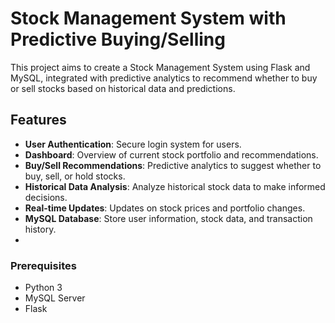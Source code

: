 # Stock Management System with Predictive Buying/Selling

This project aims to create a Stock Management System using Flask and MySQL, integrated with predictive analytics to recommend whether to buy or sell stocks based on historical data and predictions.

## Features

- **User Authentication**: Secure login system for users.
- **Dashboard**: Overview of current stock portfolio and recommendations.
- **Buy/Sell Recommendations**: Predictive analytics to suggest whether to buy, sell, or hold stocks.
- **Historical Data Analysis**: Analyze historical stock data to make informed decisions.
- **Real-time Updates**: Updates on stock prices and portfolio changes.
- **MySQL Database**: Store user information, stock data, and transaction history.
- 



### Prerequisites

- Python 3
- MySQL Server
- Flask


